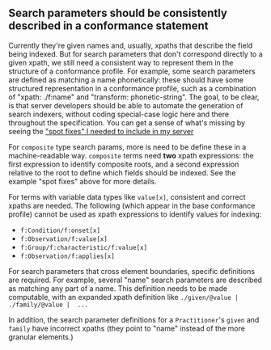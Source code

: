 ## Search parameters should be consistently described in a conformance statement

Currently they're given names and, usually, xpaths that describe the field
being indexed.  But for search parameters that don't correspond directly to a
given xpath, we still need a consistent way to represent them in the structure
of a conformance profile.  For example, some search parameters are defined as
matching a name phonetically: these should have some structured representation
in a conformance profile, such as a combination of "xpath: ./f:name" and
"transform: phonetic-string".  The goal, to be clear, is that server developers
should be able to automate the generation of search indexers, without coding
special-case logic here and there throughout the specification. You can get a
sense of what's missing by seeing the ["spot fixes" I needed to include in my
server](https://github.com/jmandel/smart-on-fhir/blob/52bd9bfed3bddf116fb13f9dad4375da192a63a2/grails-app/conf/Config.groovy#L20)

For `composite` type search params, more is need to be define these in a
machine-readable way.  `composite` terms need **two** xpath expressions: the
first expression to identify composite roots, and a second expression relative
to the root to define which fields should be indexed. See the example "spot
fixes" above for more details.

For terms with variable data types like `value[x]`, consistent and correct xpaths are needed.  The following (which appear in the base conformance profile) cannot be used as xpath expressions to identify values for indexing:

* `f:Condition/f:onset[x]`
* `f:Observation/f:value[x]`
* `f:Group/f:characteristic/f:value[x]`
* `f:Observation/f:applies[x]`

For search parameters that cross element boundaries, specific definitions are
required. For example, several "name" search parameters are described as
matching any part of a name.  This definition needs to be made computable, with
an expanded xpath definition like `./given/@value | ./family/@value |  ...`

In addition, the search parameter definitions for a `Practitioner`'s `given`
and `family` have incorrect xpaths (they point to "name" instead of the more
granular elements.)
